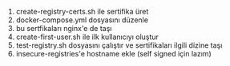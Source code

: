 1. create-registry-certs.sh ile sertifika üret
2. docker-compose.yml dosyasını düzenle
3. bu sertfikaları nginx'e de taşı
4. create-first-user.sh ile ilk kullanıcıyı oluştur
5. test-registry.sh dosyasını çalıştır ve sertifikaları ilgili dizine taşı
6. insecure-registries'e hostname ekle (self signed için lazım)
